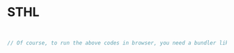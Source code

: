# STHL
```js


// Of course, to run the above codes in browser, you need a bundler like webpack.
```